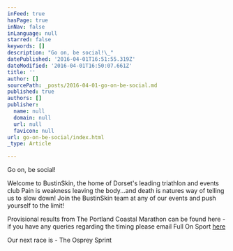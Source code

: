 ```yaml
---
inFeed: true
hasPage: true
inNav: false
inLanguage: null
starred: false
keywords: []
description: "Go on, be social!\_"
datePublished: '2016-04-01T16:51:55.319Z'
dateModified: '2016-04-01T16:50:07.661Z'
title: ''
author: []
sourcePath: _posts/2016-04-01-go-on-be-social.md
published: true
authors: []
publisher:
  name: null
  domain: null
  url: null
  favicon: null
url: go-on-be-social/index.html
_type: Article

---
```

Go on, be social! 

Welcome to BustinSkin, the home of Dorset's leading triathlon and events club Pain is weakness leaving the body...and death is natures way of telling us to slow down!
Join the BustinSkin team at any of our events and push yourself to the limit! 

Provisional results from The Portland Coastal Marathon can be found here - if you have any queries regarding the timing please email Full On Sport [here][0]

Our next race is - The Osprey Sprint


[0]: http://support@fullonsport.com/